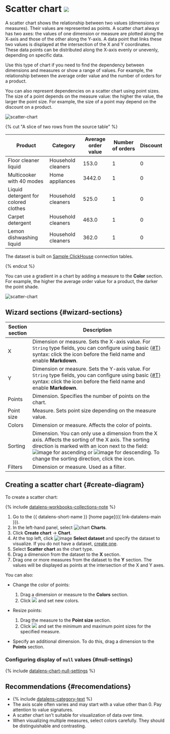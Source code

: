 # Scatter chart ![](../../_assets/datalens/scatter-chart.svg)

A scatter chart shows the relationship between two values (dimensions or measures). Their values are represented as points. A scatter chart always has two axes: the values of one dimension or measure are plotted along the X-axis and those of the other along the Y-axis. A data point that links these two values is displayed at the intersection of the X and Y coordinates. These data points can be distributed along the X-axis evenly or unevenly, depending on specific data.

Use this type of chart if you need to find the dependency between dimensions and measures or show a range of values. For example, the relationship between the average order value and the number of orders for a product.

You can also represent dependencies on a scatter chart using point sizes. The size of a point depends on the measure value: the higher the value, the larger the point size. For example, the size of a point may depend on the discount on a product.

![scatter-chart](../../_assets/datalens/visualization-ref/scatter-chart/scatter-chart.png)

{% cut "A slice of two rows from the source table" %}

Product | Category | Average order value | Number of orders | Discount
----|----|----|----|-----|
Floor cleaner liquid|	Household cleaners|	153.0 | 1 | 0 |
Multicooker with 40 modes|	Home appliances |	3442.0 | 1 | 0 |
Liquid detergent for colored clothes|	Household cleaners |	525.0 | 1 | 0 |
Carpet detergent|	Household cleaners | 463.0 | 1 | 0 |
Lemon dishwashing liquid|	Household cleaners| 362.0 | 1 | 0 |

The dataset is built on [Sample ClickHouse](../quickstart.md) connection tables.

{% endcut %}

You can use a gradient in a chart by adding a measure to the **Color** section. For example, the higher the average order value for a product, the darker the point shade.

![scatter-chart](../../_assets/datalens/visualization-ref/scatter-chart/gradient-scatter-chart.png)

## Wizard sections {#wizard-sections}

Section<br/> section| Description
----- | ----
X | Dimension or measure. Sets the X-axis value. For `String` type fields, you can configure using basic [{#T}](../dashboard/markdown.md) syntax: click the icon before the field name and enable **Markdown**.
Y | Dimension or measure. Sets the Y-axis value. For `String` type fields, you can configure using basic [{#T}](../dashboard/markdown.md) syntax: click the icon before the field name and enable **Markdown**.
Points | Dimension. Specifies the number of points on the chart.
Point size | Measure. Sets point size depending on the measure value.
Colors | Dimension or measure. Affects the color of points.
Sorting | Dimension. You can only use a dimension from the X axis. Affects the sorting of the X axis. The sorting direction is marked with an icon next to the field: ![image](../../_assets/console-icons/bars-ascending-align-left.svg) for ascending or ![image](../../_assets/console-icons/bars-descending-align-left.svg) for descending. To change the sorting direction, click the icon.
Filters | Dimension or measure. Used as a filter.

## Creating a scatter chart {#create-diagram}

To create a scatter chart:


{% include [datalens-workbooks-collections-note](../../_includes/datalens/operations/datalens-workbooks-collections-note-step4.md) %}


1. Go to the {{ datalens-short-name }} [home page]({{ link-datalens-main }}).
1. In the left-hand panel, select ![chart](../../_assets/console-icons/chart-column.svg) **Charts**.
1. Click **Create chart** → **Chart**.
1. At the top left, click ![image](../../_assets/console-icons/circles-intersection.svg) **Select dataset** and specify the dataset to visualize. If you do not have a dataset, [create one](../dataset/create-dataset.md#create).
1. Select **Scatter chart** as the chart type.
1. Drag a dimension from the dataset to the **X** section.
1. Drag one or more measures from the dataset to the **Y** section. The values will be displayed as points at the intersection of the X and Y axes.

You can also:

* Change the color of points:

  1. Drag a dimension or measure to the **Colors** section.
  1. Click ![](../../_assets/console-icons/gear.svg) and set new colors.

* Resize points:

  1. Drag the measure to the **Point size** section.
  1. Click ![](../../_assets/console-icons/gear.svg) and set the minimum and maximum point sizes for the specified measure.

* Specify an additional dimension. To do this, drag a dimension to the **Points** section.

### Configuring display of `null` values {#null-settings}

{% include [datalens-chart-null-settings](../../_includes/datalens/datalens-chart-null-settings.md) %}

## Recommendations {#recomendations}

* {% include [datalens-category-text](../../_includes/datalens/datalens-category-text.md) %}
* The axis scale often varies and may start with a value other than 0. Pay attention to value signatures.
* A scatter chart isn't suitable for visualization of data over time.
* When visualizing multiple measures, select colors carefully. They should be distinguishable and contrasting.


